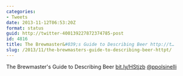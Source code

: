 ```yaml
---
categories:
- Tweets
date: 2013-11-12T06:53:20Z
format: status
guid: http://twitter-400139227872374785-post
id: 4816
title: The Brewmaster&#039;s Guide to Describing Beer http://t…
slug: /2013/11/the-brewmasters-guide-to-describing-beer-httpt/
---
```


The Brewmaster's Guide to Describing Beer [bit.ly/HStjzb](http://bit.ly/HStjzb) [@ppolsinelli](http://twitter.com/ppolsinelli)